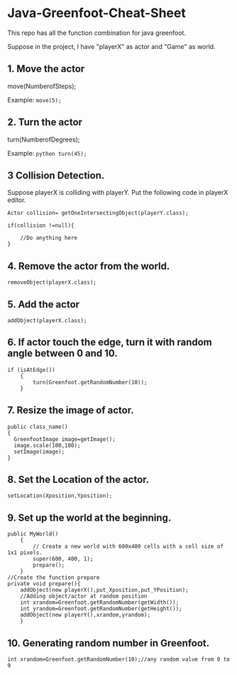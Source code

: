 # Java-Greenfoot-Cheat-Sheet
This repo has all the function combination for java greenfoot.

Suppose in the project, I have "playerX" as actor and "Game" as world.

## 1. Move the actor
move(NumberofSteps);

Example: 
```move(5);```

## 2. Turn the actor
turn(NumberofDegrees);

Example: 
```python turn(45);```

## 3 Collision Detection.

Suppose playerX is colliding with playerY. Put the following code in playerX editor.

```
Actor collision= getOneIntersectingObject(playerY.class);

if(collision !=null){

    //Do anything here
}
```
## 4. Remove the actor from the world.
```
removeObject(playerX.class);
```
## 5. Add the actor 
```
addObject(playerX.class);
```
## 6. If actor touch the edge, turn it with random angle between 0 and 10.
```
if (isAtEdge())
	{
		turn(Greenfoot.getRandomNumber(10));
	}
  ```  
 ## 7. Resize the image of actor.
 ```
 public class_name()
{
   GreenfootImage image=getImage();
   image.scale(100,100);
   setImage(image);
 }
 ```
 ## 8. Set the Location of the actor.
```
setLocation(Xposition,Yposition);
```
## 9. Set up the world at the beginning.
```
public MyWorld()
    {    
        // Create a new world with 600x400 cells with a cell size of 1x1 pixels.
        super(600, 400, 1); 
        prepare();
    }
//Create the function prepare
private void prepare(){
    addObject(new playerX(),put_Xposition,put_YPosition);
    //Adding object/actor at random position 
    int xrandom=Greenfoot.getRandomNumber(getWidth());
    int yrandom=Greenfoot.getRandomNumber(getHeight());
    addObject(new playerY(),xrandom,yrandom);
    }
```
## 10. Generating random number in Greenfoot.
```
int xrandom=Greenfoot.getRandomNumber(10);//any random value from 0 to 9
```
